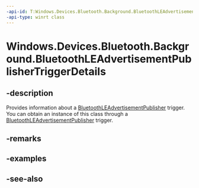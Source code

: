 ```yaml
---
-api-id: T:Windows.Devices.Bluetooth.Background.BluetoothLEAdvertisementPublisherTriggerDetails
-api-type: winrt class
---
```


<!-- Class syntax.
public class BluetoothLEAdvertisementPublisherTriggerDetails : Windows.Devices.Bluetooth.Background.IBluetoothLEAdvertisementPublisherTriggerDetails
-->

# Windows.Devices.Bluetooth.Background.BluetoothLEAdvertisementPublisherTriggerDetails

## -description
Provides information about a [BluetoothLEAdvertisementPublisher](../windows.devices.bluetooth.advertisement/bluetoothleadvertisementpublisher.md) trigger. You can obtain an instance of this class through a [BluetoothLEAdvertisementPublisher](../windows.devices.bluetooth.advertisement/bluetoothleadvertisementpublisher.md) trigger.

## -remarks

## -examples

## -see-also

